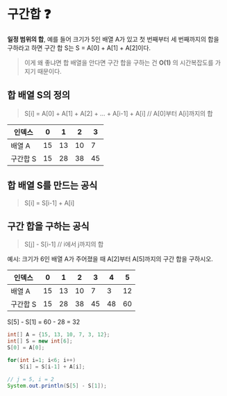 # 구간합 ❓

**일정 범위의 합**, 예를 들어 크기가 5인 배열 A가 있고 첫 번째부터 세 번째까지의 합을 구하라고 하면 구간 합 S는
S = A[0] + A[1] + A[2]이다.

> 이게 왜 좋냐면 합 배열을 안다면 구간 합을 구하는 건 **O(1)** 의 시간복잡도를 가지기 때문이다.

## 합 배열 S의 정의

> S[i] = A[0] + A[1] + A[2] + ... + A[i-1] + A[i] // A[0]부터 A[i]까지의 합

| 인덱스   | 0   | 1   | 2   | 3   |
| -------- | --- | --- | --- | --- |
| 배열 A   | 15  | 13  | 10  | 7   |
| 구간합 S | 15  | 28  | 38  | 45  |

## 합 배열 S를 만드는 공식

> S[i] = S[i-1] + A[i]

## 구간 합을 구하는 공식

> S[j] - S[i-1] // i에서 j까지의 합

예시: 크기가 6인 배열 A가 주어졌을 때 A[2]부터 A[5]까지의 구간 합을 구하시오.<br>

| 인덱스   | 0   | 1   | 2   | 3   | 4   | 5   |
| -------- | --- | --- | --- | --- | --- | --- |
| 배열 A   | 15  | 13  | 10  | 7   | 3   | 12  |
| 구간합 S | 15  | 28  | 38  | 45  | 48  | 60  |

S[5] - S[1] = 60 - 28 = 32

```java
int[] A = {15, 13, 10, 7, 3, 12};
int[] S = new int[6];
S[0] = A[0];

for(int i=1; i<6; i++)
    S[i] = S[i-1] + A[i];

// j = 5, i = 2
System.out.println(S[5] - S[1]);
```
